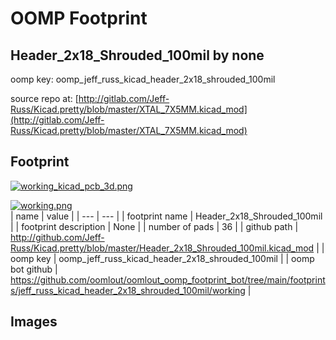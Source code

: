 # OOMP Footprint  
## Header_2x18_Shrouded_100mil  by none  
  
oomp key: oomp_jeff_russ_kicad_header_2x18_shrouded_100mil  
  
source repo at: [http://gitlab.com/Jeff-Russ/Kicad.pretty/blob/master/XTAL_7X5MM.kicad_mod](http://gitlab.com/Jeff-Russ/Kicad.pretty/blob/master/XTAL_7X5MM.kicad_mod)  
## Footprint  
  
[![working_kicad_pcb_3d.png](working_kicad_pcb_3d_600.png)](working_kicad_pcb_3d.png)  
  
[![working.png](working_600.png)](working.png)  
| name | value | 
| --- | --- | 
| footprint name | Header_2x18_Shrouded_100mil | 
| footprint description | None | 
| number of pads | 36 | 
| github path | http://github.com/Jeff-Russ/Kicad.pretty/blob/master/Header_2x18_Shrouded_100mil.kicad_mod | 
| oomp key | oomp_jeff_russ_kicad_header_2x18_shrouded_100mil | 
| oomp bot github | https://github.com/oomlout/oomlout_oomp_footprint_bot/tree/main/footprints/jeff_russ_kicad_header_2x18_shrouded_100mil/working | 
## Images  
